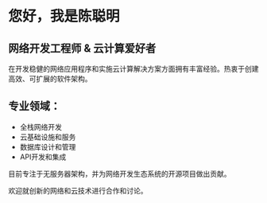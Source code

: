 # 您好，我是陈聪明

## 网络开发工程师 & 云计算爱好者

在开发稳健的网络应用程序和实施云计算解决方案方面拥有丰富经验。热衷于创建高效、可扩展的软件架构。

## 专业领域：
- 全栈网络开发
- 云基础设施和服务
- 数据库设计和管理
- API开发和集成

目前专注于无服务器架构，并为网络开发生态系统的开源项目做出贡献。

欢迎就创新的网络和云技术进行合作和讨论。
